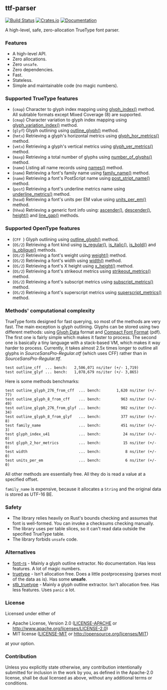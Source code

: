 ## ttf-parser
[![Build Status](https://travis-ci.org/RazrFalcon/ttf-parser.svg?branch=master)](https://travis-ci.org/RazrFalcon/ttf-parser)
[![Crates.io](https://img.shields.io/crates/v/ttf-parser.svg)](https://crates.io/crates/ttf-parser)
[![Documentation](https://docs.rs/ttf-parser/badge.svg)](https://docs.rs/ttf-parser)

A high-level, safe, zero-allocation TrueType font parser.

### Features

- A high-level API.
- Zero allocations.
- Zero `unsafe`.
- Zero dependencies.
- Fast.
- Stateless.
- Simple and maintainable code (no magic numbers).

### Supported TrueType features

- (`cmap`) Character to glyph index mapping using [glyph_index()] method.
  <br/>All subtable formats except Mixed Coverage (8) are supported.
- (`cmap`) Character variation to glyph index mapping using [glyph_variation_index()] method.
- (`glyf`) Glyph outlining using [outline_glyph()] method.
- (`hmtx`) Retrieving a glyph's horizontal metrics using [glyph_hor_metrics()] method.
- (`vmtx`) Retrieving a glyph's vertical metrics using [glyph_ver_metrics()] method.
- (`maxp`) Retrieving a total number of glyphs using [number_of_glyphs()] method.
- (`name`) Listing all name records using [names()] method.
- (`name`) Retrieving a font's family name using [family_name()] method.
- (`name`) Retrieving a font's PostScript name using [post_stript_name()] method.
- (`post`) Retrieving a font's underline metrics name using [underline_metrics()] method.
- (`head`) Retrieving a font's units per EM value using [units_per_em()] method.
- (`hhea`) Retrieving a generic font info using: [ascender()], [descender()], [height()]
  and [line_gap()] methods.

[glyph_index()]: https://docs.rs/ttf-parser/0.1.0/ttf_parser/struct.Font.html#method.glyph_index
[glyph_variation_index()]: https://docs.rs/ttf-parser/0.1.0/ttf_parser/struct.Font.html#method.glyph_variation_index
[outline_glyph()]: https://docs.rs/ttf-parser/0.1.0/ttf_parser/struct.Font.html#method.outline_glyph
[glyph_hor_metrics()]: https://docs.rs/ttf-parser/0.1.0/ttf_parser/struct.Font.html#method.glyph_hor_metrics
[glyph_ver_metrics()]: https://docs.rs/ttf-parser/0.1.0/ttf_parser/struct.Font.html#method.glyph_ver_metrics
[number_of_glyphs()]: https://docs.rs/ttf-parser/0.1.0/ttf_parser/struct.Font.html#method.number_of_glyphs
[names()]: https://docs.rs/ttf-parser/0.1.0/ttf_parser/struct.Font.html#method.names
[family_name()]: https://docs.rs/ttf-parser/0.1.0/ttf_parser/struct.Font.html#method.family_name
[post_stript_name()]: https://docs.rs/ttf-parser/0.1.0/ttf_parser/struct.Font.html#method.post_stript_name
[underline_metrics()]: https://docs.rs/ttf-parser/0.1.0/ttf_parser/struct.Font.html#method.underline_metrics
[units_per_em()]: https://docs.rs/ttf-parser/0.1.0/ttf_parser/struct.Font.html#method.units_per_em
[ascender()]: https://docs.rs/ttf-parser/0.1.0/ttf_parser/struct.Font.html#method.ascender
[descender()]: https://docs.rs/ttf-parser/0.1.0/ttf_parser/struct.Font.html#method.descender
[height()]: https://docs.rs/ttf-parser/0.1.0/ttf_parser/struct.Font.html#method.height
[line_gap()]: https://docs.rs/ttf-parser/0.1.0/ttf_parser/struct.Font.html#method.line_gap

### Supported OpenType features

- (`CFF `) Glyph outlining using [outline_glyph()] method.
- (`OS/2`) Retrieving a font kind using [is_regular()], [is_italic()],
  [is_bold()] and [is_oblique()] methods.
- (`OS/2`) Retrieving a font's weight using [weight()] method.
- (`OS/2`) Retrieving a font's width using [width()] method.
- (`OS/2`) Retrieving a font's X height using [x_height()] method.
- (`OS/2`) Retrieving a font's strikeout metrics using [strikeout_metrics()] method.
- (`OS/2`) Retrieving a font's subscript metrics using [subscript_metrics()] method.
- (`OS/2`) Retrieving a font's superscript metrics using [superscript_metrics()] method.

[is_regular()]: https://docs.rs/ttf-parser/0.1.0/ttf_parser/struct.Font.html#method.is_regular
[is_italic()]: https://docs.rs/ttf-parser/0.1.0/ttf_parser/struct.Font.html#method.is_italic
[is_bold()]: https://docs.rs/ttf-parser/0.1.0/ttf_parser/struct.Font.html#method.is_bold
[is_oblique()]: https://docs.rs/ttf-parser/0.1.0/ttf_parser/struct.Font.html#method.is_oblique
[weight()]: https://docs.rs/ttf-parser/0.1.0/ttf_parser/struct.Font.html#method.weight
[width()]: https://docs.rs/ttf-parser/0.1.0/ttf_parser/struct.Font.html#method.width
[x_height()]: https://docs.rs/ttf-parser/0.1.0/ttf_parser/struct.Font.html#method.x_height
[strikeout_metrics()]: https://docs.rs/ttf-parser/0.1.0/ttf_parser/struct.Font.html#method.strikeout_metrics
[subscript_metrics()]: https://docs.rs/ttf-parser/0.1.0/ttf_parser/struct.Font.html#method.subscript_metrics
[superscript_metrics()]: https://docs.rs/ttf-parser/0.1.0/ttf_parser/struct.Font.html#method.superscript_metrics

### Methods' computational complexity

TrueType fonts designed for fast querying, so most of the methods are very fast.
The main exception is glyph outlining. Glyphs can be stored using two different methods:
using [Glyph Data](https://docs.microsoft.com/en-us/typography/opentype/spec/glyf) format
and [Compact Font Format](http://wwwimages.adobe.com/content/dam/Adobe/en/devnet/font/pdfs/5176.CFF.pdf) (pdf).
The first one is fairly simple which makes it faster to process.
The second one is basically a tiny language with a stack-based VM, which makes it way harder to process.
Currently, it takes almost 2.5x times longer to outline all glyphs in
*SourceSansPro-Regular.otf* (which uses CFF) rather than in *SourceSansPro-Regular.ttf*.

```
test outline_cff  ... bench:   2,506,071 ns/iter (+/- 1,719)
test outline_glyf ... bench:   1,078,679 ns/iter (+/- 3,865)
```

Here is some methods benchmarks:

```
test outline_glyph_276_from_cff  ... bench:       1,620 ns/iter (+/- 77)
test outline_glyph_8_from_cff    ... bench:         963 ns/iter (+/- 49)
test outline_glyph_276_from_glyf ... bench:         902 ns/iter (+/- 34)
test outline_glyph_8_from_glyf   ... bench:         377 ns/iter (+/- 8)
test family_name                 ... bench:         451 ns/iter (+/- 3)
test glyph_index_u41             ... bench:          24 ns/iter (+/- 0)
test glyph_2_hor_metrics         ... bench:          15 ns/iter (+/- 0)
test width                       ... bench:           8 ns/iter (+/- 0)
test units_per_em                ... bench:           6 ns/iter (+/- 0)
```

All other methods are essentially free. All they do is read a value at a specified offset.

`family_name` is expensive, because it allocates a `String` and the original data
is stored as UTF-16 BE.

### Safety

- The library relies heavily on Rust's bounds checking and assumes that font is well-formed.
  You can invoke a checksums checking manually.
- The library uses per table slices, so it can't read data outside the specified TrueType table.
- The library forbids `unsafe` code.

### Alternatives

- [font-rs](https://crates.io/crates/font-rs) - Mainly a glyph outline extractor.
  No documentation. Has less features. A lot of magic numbers.
- [truetype](https://crates.io/crates/truetype) - Isn't allocation free.
  Does a little postprocessing (parses most of the data as is). Has some **unsafe**.
- [stb_truetype](https://crates.io/crates/stb_truetype) - Mainly a glyph outline extractor.
  Isn't allocation free. Has less features. Uses `panic` a lot.

### License

Licensed under either of

- Apache License, Version 2.0
  ([LICENSE-APACHE](LICENSE-APACHE) or http://www.apache.org/licenses/LICENSE-2.0)
- MIT license
  ([LICENSE-MIT](LICENSE-MIT) or http://opensource.org/licenses/MIT)

at your option.

### Contribution

Unless you explicitly state otherwise, any contribution intentionally submitted
for inclusion in the work by you, as defined in the Apache-2.0 license, shall be
dual licensed as above, without any additional terms or conditions.
